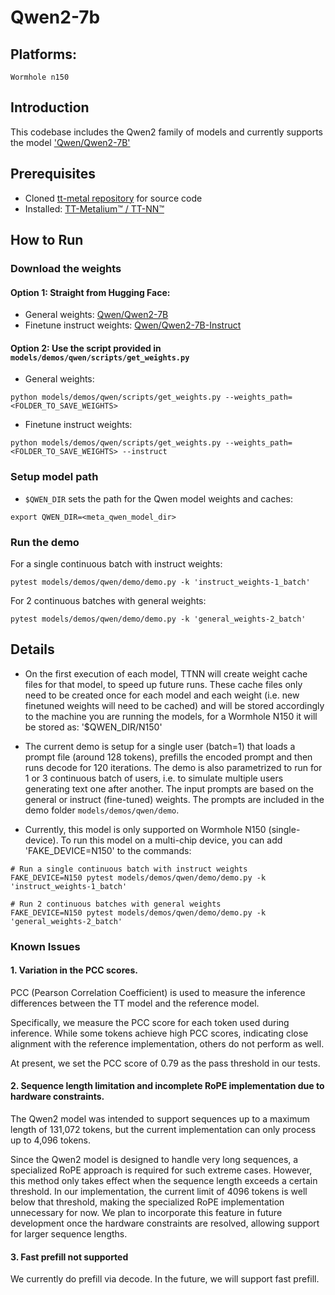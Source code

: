 # Qwen2-7b

## Platforms:
    Wormhole n150

## Introduction
This codebase includes the Qwen2 family of models and currently supports the model ['Qwen/Qwen2-7B'](https://huggingface.co/Qwen/Qwen2-7B)

## Prerequisites
- Cloned [tt-metal repository](https://github.com/tenstorrent/tt-metal) for source code
- Installed: [TT-Metalium™ / TT-NN™](https://github.com/tenstorrent/tt-metal/blob/main/INSTALLING.md)

## How to Run
### Download the weights
#### Option 1: Straight from Hugging Face:
- General weights: [Qwen/Qwen2-7B](https://huggingface.co/Qwen/Qwen2-7B)
- Finetune instruct weights: [Qwen/Qwen2-7B-Instruct](https://huggingface.co/Qwen/Qwen2-7B-Instruct)

#### Option 2: Use the script provided in `models/demos/qwen/scripts/get_weights.py`
- General weights:
```
python models/demos/qwen/scripts/get_weights.py --weights_path=<FOLDER_TO_SAVE_WEIGHTS>
```
- Finetune instruct weights:
```
python models/demos/qwen/scripts/get_weights.py --weights_path=<FOLDER_TO_SAVE_WEIGHTS> --instruct
```

### Setup model path
- `$QWEN_DIR` sets the path for the Qwen model weights and caches:
```
export QWEN_DIR=<meta_qwen_model_dir>
```

### Run the demo
For a single continuous batch with instruct weights:
```
pytest models/demos/qwen/demo/demo.py -k 'instruct_weights-1_batch'
```

For 2 continuous batches with general weights:
```
pytest models/demos/qwen/demo/demo.py -k 'general_weights-2_batch'
```

## Details
- On the first execution of each model, TTNN will create weight cache files for that model, to speed up future runs.
These cache files only need to be created once for each model and each weight (i.e. new finetuned weights will need to be cached) and will be stored accordingly to the machine you are running the models, for a Wormhole N150 it will be stored as: '$QWEN_DIR/N150'

- The current demo is setup for a single user (batch=1) that loads a prompt file (around 128 tokens), prefills the encoded prompt and then runs decode for 120 iterations. The demo is also parametrized to run for 1 or 3 continuous batch of users, i.e. to simulate multiple users generating text one after another. The input prompts are based on the general or instruct (fine-tuned) weights. The prompts are included in the demo folder `models/demos/qwen/demo`.

- Currently, this model is only supported on Wormhole N150 (single-device). To run this model on a multi-chip device, you can add 'FAKE_DEVICE=N150' to the commands:
```
# Run a single continuous batch with instruct weights
FAKE_DEVICE=N150 pytest models/demos/qwen/demo/demo.py -k 'instruct_weights-1_batch'

# Run 2 continuous batches with general weights
FAKE_DEVICE=N150 pytest models/demos/qwen/demo/demo.py -k 'general_weights-2_batch'
```

### Known Issues
#### 1. Variation in the PCC scores.
PCC (Pearson Correlation Coefficient) is used to measure the inference differences between the TT model and the reference model.

Specifically, we measure the PCC score for each token used during inference. While some tokens achieve high PCC scores, indicating close alignment with the reference implementation, others do not perform as well.

At present, we set the PCC score of 0.79 as the pass threshold in our tests.


#### 2. Sequence length limitation and incomplete RoPE implementation due to hardware constraints.
The Qwen2 model was intended to support sequences up to a maximum length of 131,072 tokens, but the current implementation can only process up to 4,096 tokens.

Since the Qwen2 model is designed to handle very long sequences, a specialized RoPE approach is required for such extreme cases. However, this method only takes effect when the sequence length exceeds a certain threshold. In our implementation, the current limit of 4096 tokens is well below that threshold, making the specialized RoPE implementation unnecessary for now. We plan to incorporate this feature in future development once the hardware constraints are resolved, allowing support for larger sequence lengths.

#### 3. Fast prefill not supported
We currently do prefill via decode. In the future, we will support fast prefill.

